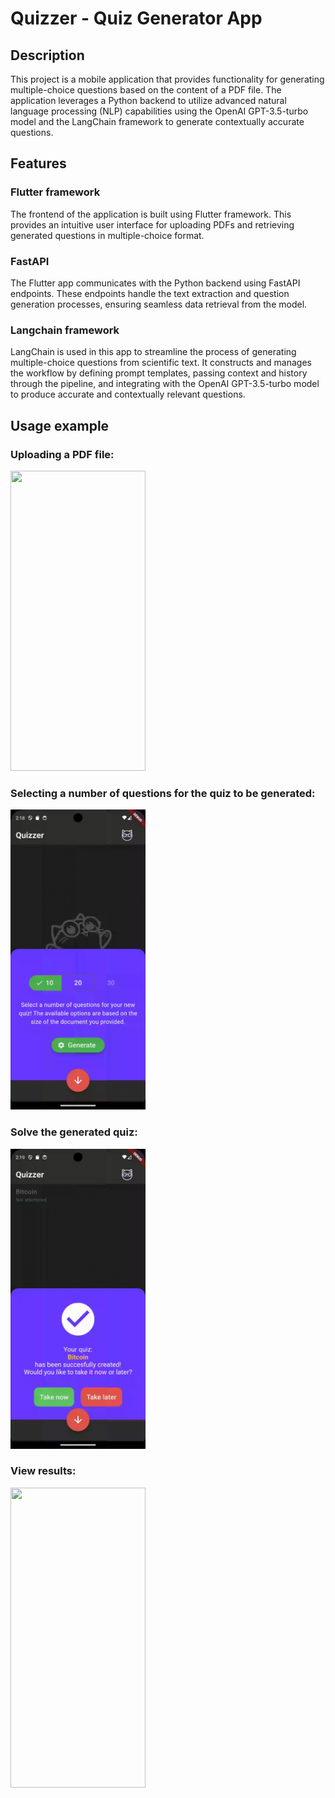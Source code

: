 # Quizzer - Quiz Generator App
## Description
This project is a mobile application that provides functionality for generating multiple-choice questions based on the content of a PDF file. 
The application leverages a Python backend to utilize advanced natural language processing (NLP) capabilities using the OpenAI GPT-3.5-turbo model and the LangChain framework to generate contextually accurate questions.

## Features
### Flutter framework
The frontend of the application is built using Flutter framework. This provides an intuitive user interface for uploading PDFs and retrieving generated questions in multiple-choice format.
### FastAPI
The Flutter app communicates with the Python backend using FastAPI endpoints. These endpoints handle the text extraction and question generation processes, ensuring seamless data retrieval from the model.
### Langchain framework
LangChain is used in this app to streamline the process of generating multiple-choice questions from scientific text. 
It constructs and manages the workflow by defining prompt templates, passing context and history through the pipeline, and integrating with the OpenAI GPT-3.5-turbo model to produce accurate and contextually relevant questions.

## Usage example
### Uploading a PDF file:
<img src="https://github.com/stearsail/Quizzer/blob/main/ragbot_app/readme_gifs/upload_file.gif" width="216" height="480"/>

### Selecting a number of questions for the quiz to be generated:
<img src="https://github.com/stearsail/Quizzer/blob/main/ragbot_app/readme_gifs/select_nr_questions.gif" width="216" height="480"/>

### Solve the generated quiz:
<img src="https://github.com/stearsail/Quizzer/blob/main/ragbot_app/readme_gifs/answer_questions.gif" width="216" height="480"/>

### View results:
<img src="https://github.com/stearsail/Quizzer/blob/main/ragbot_app/readme_gifs/view_quiz.gif" width="216" height="480"/>
